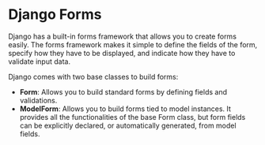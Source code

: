 # Django Forms

Django has a built-in forms framework that allows you to create forms easily. The forms framework makes it simple to define the fields of the form, specify how they have to be displayed, and indicate how they have to validate input data.

Django comes with two base classes to build forms:

- **Form**: Allows you to build standard forms by defining fields and validations. 
- **ModelForm**: Allows you to build forms tied to model instances. It provides all the functionalities of the base Form class, but form fields can be explicitly declared, or automatically generated, from model fields. 


